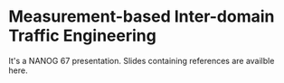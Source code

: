 # Measurement-based Inter-domain Traffic Engineering
It's a NANOG 67 presentation. Slides containing references are availble here.

